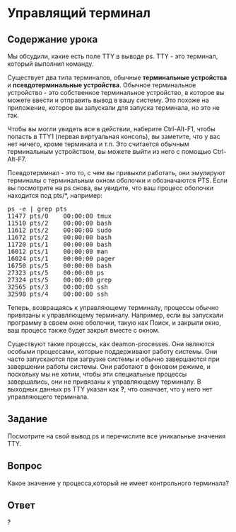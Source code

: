 # Управлящий терминал

## Содержание урока

Мы обсудили, какие есть поле TTY в выводе ps. TTY - это терминал, который выполнил команду.

Существует два типа терминалов, обычные <b>терминальные устройства</b> и <b>псевдотерминальные устройства</b>. Обычное терминальное устройство - это собственное терминальное устройство, в которое вы можете ввести и отправить вывод в вашу систему. Это похоже на приложение, которое вы запускали для запуска терминала, но это не так.

Чтобы вы могли увидеть все в действии, наберите Ctrl-Alt-F1, чтобы попасть в TTY1 (первая виртуальная консоль), вы заметите, что у вас нет ничего, кроме терминала и т.п. Это считается обычным терминальным устройством, вы можете выйти из него с помощью Ctrl-Alt-F7.

Псевдотерминал - это то, с чем вы привыкли работать, они эмулируют терминалы с терминальным окном оболочки и обозначаются PTS. Если вы посмотрите на ps снова, вы увидите, что ваш процесс оболочки находится под pts/*, например:

<pre>
ps -e | grep pts
11477 pts/0    00:00:00 tmux
11510 pts/2    00:00:00 bash
11612 pts/2    00:00:00 sudo
11672 pts/2    00:00:00 bash
11720 pts/1    00:00:00 bash
16012 pts/1    00:00:00 man
16024 pts/1    00:00:00 pager
16750 pts/5    00:00:00 bash
27323 pts/5    00:00:00 ps
27324 pts/5    00:00:00 grep
32565 pts/3    00:00:00 ssh
32598 pts/4    00:00:00 ssh
</pre>

Теперь, возвращаясь к управляющему терминалу, процессы обычно привязаны к управляющему терминалу. Например, если вы запускали программу в своем окне оболочки, такую как Поиск, и закрыли окно, ваш процесс также будет закрыт вместе с окном.

Существуют такие процессы, как deamon-processes. Они являются особыми процессами, которые поддерживают работу системы. Они часто запускаются при загрузке системы и обычно завершаются при завершении работы системы. Они работают в фоновом режиме, и поскольку мы не хотим, чтобы эти специальные процессы завершались, они не привязаны к управляющему терминалу. В выходных данных ps TTY указан как <b>?</b>, что означает, что у него нет управляющего терминала.

## Задание

Посмотрите на свой вывод ps и перечислите все уникальные значения TTY.

## Вопрос

Какое значение у процесса,который не имеет контрольного терминала?

## Ответ

?